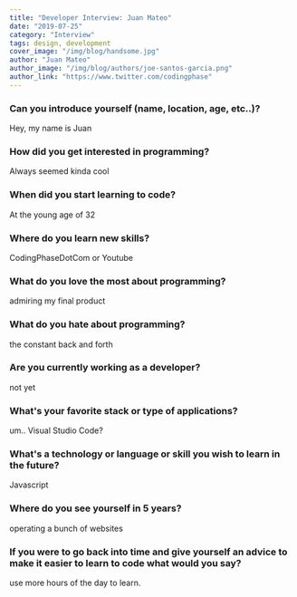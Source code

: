 ```yaml
---
title: "Developer Interview: Juan Mateo"
date: "2019-07-25"
category: "Interview"
tags: design, development
cover_image: "/img/blog/handsome.jpg"
author: "Juan Mateo"
author_image: "/img/blog/authors/joe-santos-garcia.png"
author_link: "https://www.twitter.com/codingphase"
---
```


### Can you introduce yourself (name, location, age, etc..)?

Hey, my name is Juan

### How did you get interested in programming?

Always seemed kinda cool

### When did you start learning to code?

At the young age of 32

### Where do you learn new skills?

CodingPhaseDotCom or Youtube

### What do you love the most about programming?

admiring my final product

### What do you hate about programming?

the constant back and forth

### Are you currently working as a developer?

not yet

### What's your favorite stack or type of applications?

um.. Visual Studio Code?

### What's a technology or language or skill you wish to learn in the future?

Javascript

### Where do you see yourself in 5 years?

operating a bunch of websites

### If you were to go back into time and give yourself an advice to make it easier to learn to code what would you say?

use more hours of the day to learn.
